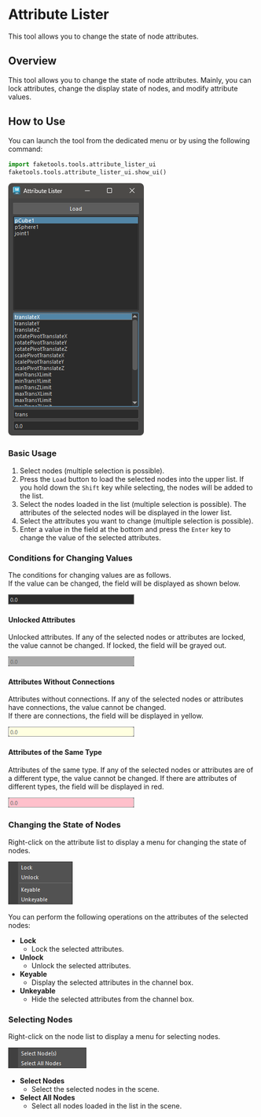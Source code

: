 # Attribute Lister

This tool allows you to change the state of node attributes.

## Overview

This tool allows you to change the state of node attributes.
Mainly, you can lock attributes, change the display state of nodes, and modify attribute values.

## How to Use

You can launch the tool from the dedicated menu or by using the following command:

```python
import faketools.tools.attribute_lister_ui
faketools.tools.attribute_lister_ui.show_ui()
```

![image001](images/attribute_lister/image001.png)

### Basic Usage

1. Select nodes (multiple selection is possible).
2. Press the `Load` button to load the selected nodes into the upper list. If you hold down the `Shift` key while selecting, the nodes will be added to the list.
3. Select the nodes loaded in the list (multiple selection is possible). The attributes of the selected nodes will be displayed in the lower list.
4. Select the attributes you want to change (multiple selection is possible).
5. Enter a value in the field at the bottom and press the `Enter` key to change the value of the selected attributes.

### Conditions for Changing Values

The conditions for changing values are as follows.  
If the value can be changed, the field will be displayed as shown below.

![image002](images/attribute_lister/image002.png)

#### Unlocked Attributes

Unlocked attributes. If any of the selected nodes or attributes are locked, the value cannot be changed.
If locked, the field will be grayed out.

![image003](images/attribute_lister/image003.png)

#### Attributes Without Connections

Attributes without connections. If any of the selected nodes or attributes have connections, the value cannot be changed.  
If there are connections, the field will be displayed in yellow.

![image004](images/attribute_lister/image004.png)

#### Attributes of the Same Type

Attributes of the same type. If any of the selected nodes or attributes are of a different type, the value cannot be changed.
If there are attributes of different types, the field will be displayed in red.

![image005](images/attribute_lister/image005.png)

### Changing the State of Nodes

Right-click on the attribute list to display a menu for changing the state of nodes.

![image006](images/attribute_lister/image006.png)

You can perform the following operations on the attributes of the selected nodes:

- **Lock**  
  - Lock the selected attributes.
- **Unlock**  
  - Unlock the selected attributes.
- **Keyable**  
  - Display the selected attributes in the channel box.
- **Unkeyable**
  - Hide the selected attributes from the channel box.

### Selecting Nodes

Right-click on the node list to display a menu for selecting nodes.

![image007](images/attribute_lister/image007.png)

- **Select Nodes**
  - Select the selected nodes in the scene.
- **Select All Nodes**
  - Select all nodes loaded in the list in the scene.

